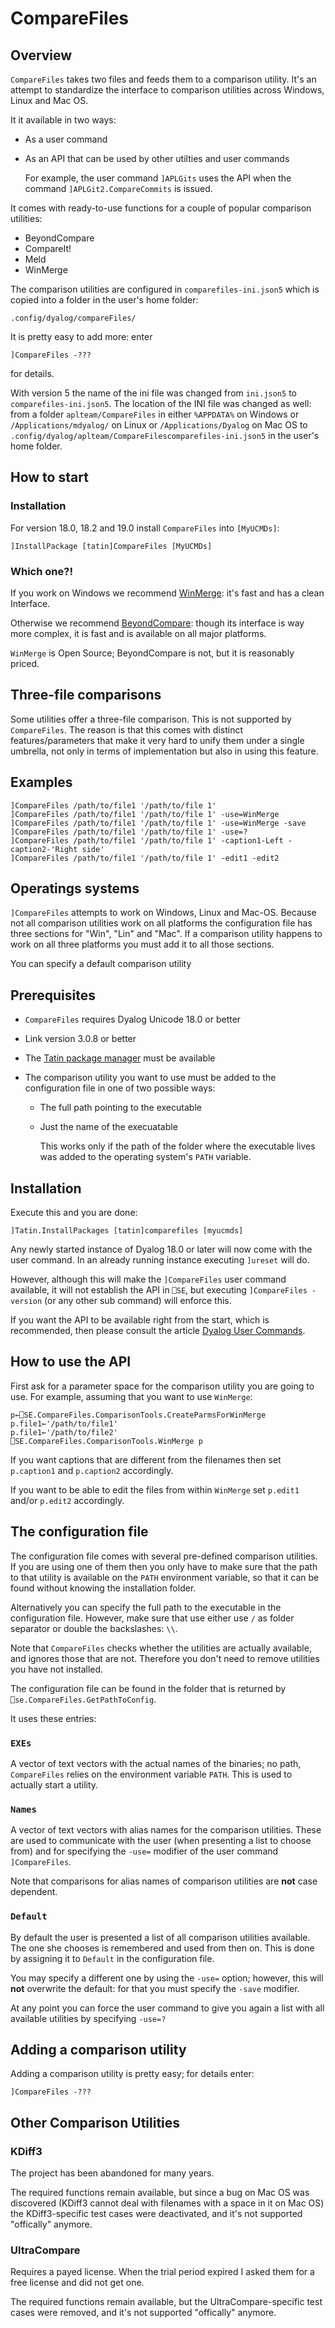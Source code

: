 # CompareFiles



## Overview

`CompareFiles` takes two files and feeds them to a comparison utility. It's an attempt to standardize the interface to comparison utilities across Windows, Linux and Mac OS.

It it available in two ways:

* As a user command 
* As an API that can be used by other utilties and user commands

  For example, the user command `]APLGits` uses the API when the command `]APLGit2.CompareCommits` is issued.

It comes with ready-to-use functions for a couple of popular comparison utilities:

* BeyondCompare
* CompareIt!
* Meld
* WinMerge

The comparison utilities are configured in `comparefiles-ini.json5` which is copied into a folder in the user's home folder:

```
.config/dyalog/compareFiles/
```

It is pretty easy to add more: enter

```
]CompareFiles -???
```

for details.

With version 5 the name of the ini file was changed from `ini.json5` to `comparefiles-ini.json5`. The location of the INI file was changed as well: from a folder `aplteam/CompareFiles` in either `%APPDATA%` on Windows or `/Applications/mdyalog/` on Linux or `/Applications/Dyalog` on Mac OS to `.config/dyalog/aplteam/CompareFilescomparefiles-ini.json5` in the user's home folder.


## How to start

### Installation

For version 18.0, 18.2 and 19.0 install `CompareFiles` into `[MyUCMDs]`:

```
]InstallPackage [tatin]CompareFiles [MyUCMDs]
```

### Which one?!

If you work on Windows we recommend [WinMerge](https://winmerge.org/?lang=en "Link to the WinMerge homepage"): it's fast and has a clean Interface.

Otherwise we recommend [BeyondCompare](https://www.scootersoftware.com/ "Link to the BeyondCompare homepage"): though its interface is way more complex, it is fast and is available on all major platforms.

`WinMerge` is Open Source; BeyondCompare is not, but it is reasonably priced.


## Three-file comparisons

Some utilities offer a three-file comparison. This is not supported by `CompareFiles`. The reason is that this comes with distinct features/parameters that make it very hard to unify them under a single umbrella, not only in terms of implementation but also in using this feature.


## Examples


```
]CompareFiles /path/to/file1 '/path/to/file 1'
]CompareFiles /path/to/file1 '/path/to/file 1' -use=WinMerge
]CompareFiles /path/to/file1 '/path/to/file 1' -use=WinMerge -save
]CompareFiles /path/to/file1 '/path/to/file 1' -use=?
]CompareFiles /path/to/file1 '/path/to/file 1' -caption1-Left -caption2-'Right side'
]CompareFiles /path/to/file1 '/path/to/file 1' -edit1 -edit2
```

## Operatings systems

`]CompareFiles` attempts to work on Windows, Linux and Mac-OS. Because not all comparison utilities work on all platforms the configuration file has three sections for "Win", "Lin" and "Mac". If a comparison utility happens to work on all three platforms you must add it to all those sections.

You can specify a default comparison utility 

## Prerequisites

* `CompareFiles` requires Dyalog Unicode 18.0 or better
* Link version 3.0.8 or better
* The [Tatin package manager](https://github.com/aplteam/tatin) must be available
* The comparison utility you want to use must be added to the configuration file in one of two possible ways:

  * The full path pointing to the executable
  * Just the name of the execuatable

    This works only if the path of the folder where the executable lives was added to the operating system's `PATH` variable.


## Installation

Execute this and you are done:

```
]Tatin.InstallPackages [tatin]comparefiles [myucmds]
```

Any newly started instance of Dyalog 18.0 or later will now come with the user command. In an already running instance executing `]ureset` will do.

However, although this will make the `]CompareFiles` user command available, it will not establish the API in `⎕SE`, but executing `]CompareFiles -version` (or any other sub command) will enforce this.

If you want the API to be available right from the start, which is recommended, then please consult the article [Dyalog User Commands](https://aplwiki.com/wiki/Dyalog_User_Commands "Link to the APL wiki").

## How to use the API

First ask for a parameter space for the comparison utility you are going to use. For example, assuming that you want to use `WinMerge`:

```
p←⎕SE.CompareFiles.ComparisonTools.CreateParmsForWinMerge
p.file1←'/path/to/file1'
p.file1←'/path/to/file2'     
⎕SE.CompareFiles.ComparisonTools.WinMerge p
```

If you want captions that are different from the filenames then set `p.caption1` and `p.caption2` accordingly.

If you want to be able to edit the files from within `WinMerge` set `p.edit1` and/or `p.edit2` accordingly.


## The configuration file

The configuration file comes with several pre-defined comparison utilities. If you are using one of them then you only have to make sure that the path to that utility is available on the `PATH` environment variable, so that it can be found without knowing the installation folder.

Alternatively you can specify the full path to the executable in the configuration file.
However, make sure that use either use `/` as folder separator or double the backslashes: `\\`.

Note that `CompareFiles` checks whether the utilities are actually available, and ignores those that are not. Therefore you don't need to remove utilities you have not installed.

The configuration file can be found in the folder that is returned by `⎕se.CompareFiles.GetPathToConfig`.

It uses these entries:


### `EXEs`

A vector of text vectors with the actual names of the binaries; no path, `CompareFiles` relies on the environment variable `PATH`. This is used to actually start a utility.


### `Names`

A vector of text vectors with alias names for the comparison utilities. These are used to communicate with the user (when presenting a list to choose from) and for specifying the `-use=` modifier of the user command `]CompareFiles`.

Note that comparisons for alias names of comparison utilities are **not** case dependent.

### `Default` 

By default the user is presented a list of all comparison utilities available. The one she chooses is remembered and used from then on. This is done by assigning it to `Default` in the configuration file.

You may specify a different one by using the `-use=` option; however, this will **not** overwrite the default: for that you must specify the `-save` modifier.

At any point you can force the user command to give you again a list with all available utilities by specifying `-use=?`


## Adding a comparison utility

Adding a comparison utility is pretty easy; for details enter:

```
]CompareFiles -???
```



## Other Comparison Utilities

### KDiff3

The project has been abandoned for many years. 

The required functions remain available, but since a bug on Mac OS was discovered (KDiff3 cannot deal with filenames with a space in it on Mac OS) the KDiff3-specific test cases were deactivated, and it's not supported "offically" anymore.

### UltraCompare

Requires a payed license. When the trial period expired I asked them for a free license and did not get one.

The required functions remain available, but the UltraCompare-specific test cases were removed, and it's not supported "offically" anymore.


